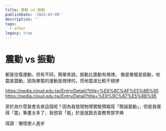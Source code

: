 ```yaml
---
title: 震動 vs 振動
publishDate: '2022-03-09'
description: ''
tags:
  - other
legacy: true
---
```


# 震動 vs 振動

都是往復運動，但有不同，簡單來說，振動比震動有規律。
像是單擺是振動，地震是震動，因為單擺的運動是規律的，而地震波比較不規律

https://pedia.cloud.edu.tw/Entry/Detail/?title=%E6%8C%AF%E5%8B%95
https://pedia.cloud.edu.tw/Entry/Detail?title=%E9%9C%87%E5%8B%95

至於為什麼我會去查這個呢？因為我發現物理實驗預報寫「簡諧震動」，但是我覺得「震」筆畫太多了，我想寫「振」於是就跑去查教育部字典

得證：懶惰使人進步
